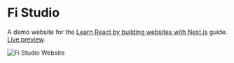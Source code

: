 # Fi Studio

A demo website for the [Learn React by building websites with Next.js](https://reacttricks.com/learn-react-by-building-websites-with-next) guide. [Live preview](https://fistudio.now.sh).

![Fi Studio Website](https://reacttricks.com/static/images/fistudio.png)